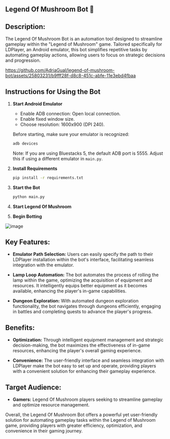 ## Legend Of Mushroom Bot 🍄

## Description:

The Legend Of Mushroom Bot is an automation tool designed to streamline gameplay within the "Legend of Mushroom" game. Tailored specifically for LDPlayer, an Android emulator, this bot simplifies repetitive tasks by automating gameplay actions, allowing users to focus on strategic decisions and progression.


https://github.com/AdriaGual/legend-of-mushroom-bot/assets/25803231/b9fff28f-d8c8-451c-abfe-11e3ebd4fbaa

## Instructions for Using the Bot

1. **Start Android Emulator**
   - Enable ADB connection: Open local connection.
   - Enable fixed window size.
   - Choose resolution: 1600x900 (DPI 240).

   Before starting, make sure your emulator is recognized:
   ```bash
   adb devices
   ```

   Note: If you are using Bluestacks 5, the default ADB port is 5555. Adjust this if using a different emulator in `main.py`.

2. **Install Requirements**
   ```bash
   pip install -r requirements.txt
   ```

3. **Start the Bot**
   ```bash
   python main.py
   ```

4. **Start Legend Of Mushroom**

5. **Begin Botting**

![image](https://github.com/AdriaGual/legend-of-mushroom-bot/assets/25803231/319924e6-2584-48d8-91e5-d5aa45a03b64)

## Key Features:

- **Emulator Path Selection:** Users can easily specify the path to their LDPlayer installation within the bot's interface, facilitating seamless integration with the emulator.
  
- **Lamp Loop Automation:** The bot automates the process of rolling the lamp within the game, optimizing the acquisition of equipment and resources. It intelligently equips better equipment as it becomes available, enhancing the player's in-game capabilities.
  
- **Dungeon Exploration:** With automated dungeon exploration functionality, the bot navigates through dungeons efficiently, engaging in battles and completing quests to advance the player's progress.

## Benefits:
  
- **Optimization:** Through intelligent equipment management and strategic decision-making, the bot maximizes the effectiveness of in-game resources, enhancing the player's overall gaming experience.
  
- **Convenience:** The user-friendly interface and seamless integration with LDPlayer make the bot easy to set up and operate, providing players with a convenient solution for enhancing their gameplay experience.

## Target Audience:

- **Gamers:** Legend Of Mushroom players seeking to streamline gameplay and optimize resource management.
  
Overall, the Legend Of Mushroom Bot offers a powerful yet user-friendly solution for automating gameplay tasks within the Legend of Mushroom game, providing players with greater efficiency, optimization, and convenience in their gaming journey.
